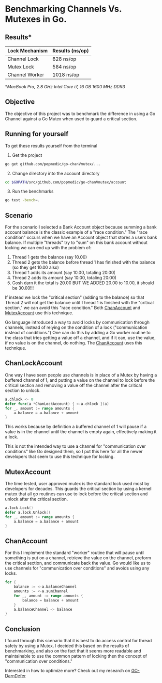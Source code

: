 # Benchmarking Channels Vs. Mutexes in Go.

## Results\*

| Lock Mechanism | Results (ns/op) |
| --- | --- |
| Channel Lock | 628 ns/op |
| Mutex Lock | 584 ns/op |
| Channel Worker | 1018 ns/op |

\*_MacBook Pro, 2.8 GHz Intel Core i7, 16 GB 1600 MHz DDR3_

## Objective

The objective of this project was to benchmark the difference in using a Go Channel against a Go Mutex when used to guard a critical section.

## Running for yourself

To get these results yourself from the terminal 

1. Get the project 

``` bash
go get github.com/popmedic/go-chanVmutex/...
```

2. Change directory into the account directory 

``` bash
cd $GOPATH/src/github.com/popmedic/go-chanVmutex/account
```

3. Run the benchmarks 

``` bash
go test -bench=.
```

## Scenario

For the scenario I selected a Bank Account object because summing a bank account balance is the classic example of a "race condition."  The "race condition" occurs when we have an Account object that stores a users bank balance.  If multiple "threads" try to "sum" on this bank account without locking we can end up with the problem of:

1. Thread 1 gets the balance (say 10.00)
2. Thread 2 gets the balance before thread 1 has finished with the balance (so they get 10.00 also)
3. Thread 1 adds its amount (say 10.00, totaling 20.00)
4. Thread 2 adds its amount (say 10.00, totaling 20.00)
5. Gosh darn it the total is 20.00 BUT WE ADDED 20.00 to 10.00, it should be 30.00!!!

If instead we lock the "critical section" (adding to the balance) so that Thread 2 will not get the balance until Thread 1 is finished with the "critical section," we can avoid this "race condition."  Both [ChanAccount](#chanlockaccount) and [MutexAccount](#mutexaccount) use this technique.

Go language introduced a way to avoid locks by communication through channels, instead of relying on the condition of a lock ("communication instead of conditions.")  One can do this by adding a Go worker routine to the class that tries getting a value off a channel, and if it can, use the value, if no value is on the channel, do nothing. The [ChanAccount](#chanaccount) uses this technique.

## ChanLockAccount

One way I have seen people use channels is in place of a Mutex by having a buffered channel of 1, and putting a value on the channel to lock before the critical section and removing a value off the channel after the critical section to unlock.  

``` Go
a.chlock <- 0
defer func(a *ChanLockAccount) { <-a.chlock }(a)
for _, amount := range amounts {
    a.balance = a.balance + amount
}
```

This works because by definition a buffered channel of 1 will pause if a value is in the channel until the channel is empty again, effectively making it a lock.

This is not the intended way to use a channel for "communication over conditions" like Go designed them, so I put this here for all the newer developers that seem to use this technique for locking.

## MutexAccount

The time tested, user approved mutex is the standard lock used most by developers for decades.  This guards the critical section by using a kernel mutex that all go routines can use to lock before the critical section and unlock after the critical section.

``` Go
a.lock.Lock()
defer a.lock.Unlock()
for _, amount := range amounts {
    a.balance = a.balance + amount
}
```

## ChanAccount

For this I implement the standard "worker" routine that will pause until something is put on a channel, retrieve the value on the channel, preform the critical section, and communicate back the value.  Go would like us to use channels for "communication over conditions" and avoids using any locks.

``` Go
for {
    balance := <-a.balanceChannel
    amounts := <-a.sumChannel
    for _, amount := range amounts {
        balance = balance + amount
    }
    a.balanceChannel <- balance
}
```

## Conclusion

I found through this scenario that it is best to do access control for thread safety by using a Mutex.  I decided this based on the results of benchmarking, and also on the fact that it seems more readable and maintainable to use the common pattern of locking then the concept of "communication over conditions."

Interested in how to optimize more?  Check out my research on [GO-DarnDefer](https://github.com/popmedic/go-darndefer)